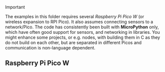
> [!IMPORTANT]  
> The examples in this folder requires several *Raspberry Pi Pico W* (or wireless expansion to RPI Pico). It also assumes connecting sensors to a network/Pico. The code has consistently been built with __MicroPython__ only, which have often good support for sensors, and networking in libraries. You might enhance some projects, or e.g. nodes, with building them in C as they do not build on each other, but are separated in different Picos and communication is non-language dependent.


## Raspberry Pi Pico W


